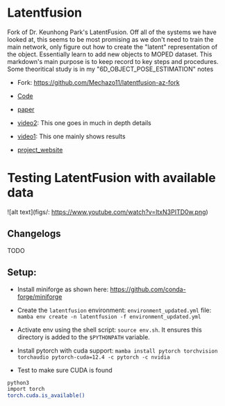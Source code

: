 # Latentfusion

Fork of Dr. Keunhong Park's LatentFusion. Off all of the systems we have looked at, this seems to be most promising as we don't need to train the main network, only figure out how to create the "latent" representation of the object. Essentially learn to add new objects to MOPED dataset. This markdown's main purpose is to keep record to key steps and procedures. Some theoritical study is in my "6D_OBJECT_POSE_ESTIMATION" notes

* Fork: https://github.com/Mechazo11/latentfusion-az-fork

* [Code](https://github.com/Omni6DPose/Omni6DPoseAPI)

* [paper](https://arxiv.org/pdf/2406.04316)

* [video2](https://www.youtube.com/watch?v=tlzcq1KYXd8): This one goes in much in depth details

* [video1](https://www.youtube.com/watch?v=T6qSMYmlCj4): This one mainly shows results

* [project_website](https://latentfusion.github.io/)

# Testing LatentFusion with available data


![alt text](figs/: https://www.youtube.com/watch?v=ltxN3PITD0w.png)


## Changelogs

TODO


## Setup:

* Install miniforge as shown here: https://github.com/conda-forge/miniforge

* Create the ```latentfusion``` environment: ```environment_updated.yml``` file: ```mamba env create -n latentfusion -f environment_updated.yml```

* Activate env using the shell script: ```source env.sh```. It ensures this directory is added to the ```$PYTHONPATH``` variable.

* Install pytorch with cuda support: ```mamba install pytorch torchvision torchaudio pytorch-cuda=12.4 -c pytorch -c nvidia```

* Test to make sure CUDA is found

```bash
python3
import torch
torch.cuda.is_available()
```

